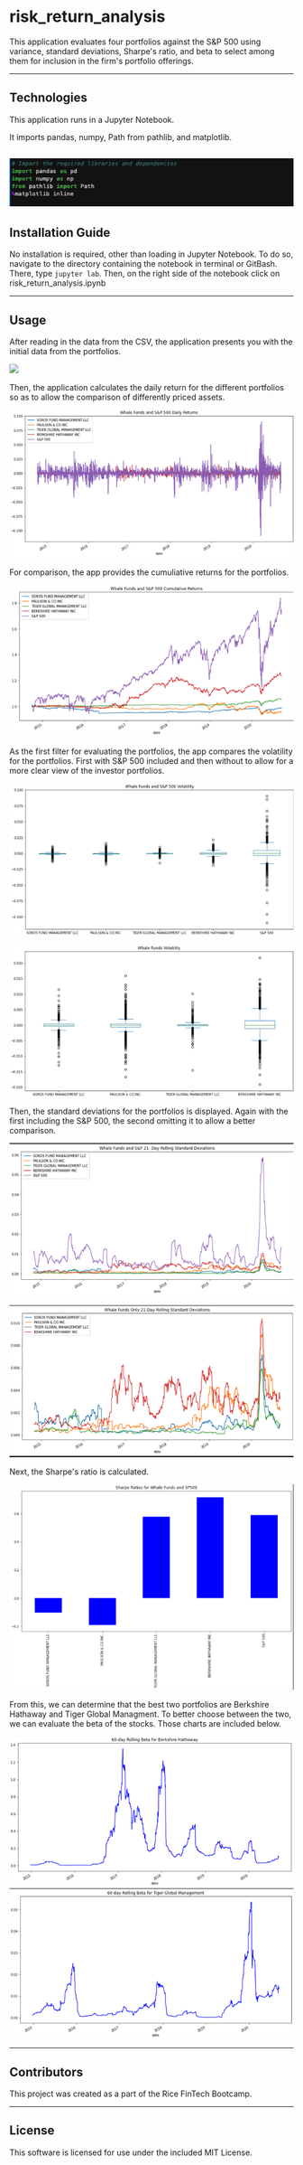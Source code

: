 # risk_return_analysis

This application evaluates four portfolios against the S&P 500 using variance, standard deviations, Sharpe's ratio, and beta to select among them for inclusion in the firm's portfolio offerings.

---

## Technologies

This application runs in a Jupyter Notebook.  

It imports pandas, numpy, Path from pathlib, and matplotlib.

![](./Resources/img/1_import.png)
---

## Installation Guide

No installation is required, other than loading in Jupyter Notebook.  To do so, navigate to the directory containing the notebook in terminal or GitBash.  There, type `jupyter lab`.  Then, on the right side of the notebook click on risk_return_analysis.ipynb

---

## Usage

After reading in the data from the CSV, the application presents you with the initial data from the portfolios.

![](./Resources/img/2_initaldata.png)

Then, the application calculates the daily return for the different portfolios so as to allow the comparison of differently priced assets.

![](./Resources/img/3_dailyreturns.png)

For comparison, the app provides the cumuliative returns for the portfolios.

![](./Resources/img/4_cumulativereturns.png)

As the first filter for evaluating the portfolios, the app compares the volatility for the portfolios.  First with S&P 500 included and then without to allow for a more clear view of the investor portfolios.

![](./Resources/img/5_volwithsp.png)

![](./Resources/img/6_volwosp.png)

Then, the standard deviations for the portfolios is displayed.  Again with the first including the S&P 500, the second omitting it to allow a better comparison.

![](./Resources/img/7_stdwsp.png)

![](./Resources/img/8_stdwosp.png)

Next, the Sharpe's ratio is calculated.

![](./Resources/img/9_sharperatio.png)

From this, we can determine that the best two portfolios are Berkshire Hathaway and Tiger Global Managment.  To better choose between the two, we can evaluate the beta of the stocks.  Those charts are included below.

![](./Resources/img/10-betaBH.png)
![](./Resources/img/11_betaTiger.png)



---

## Contributors

This project was created as a part of the Rice FinTech Bootcamp.

---

## License

This software is licensed for use under the included MIT License.

